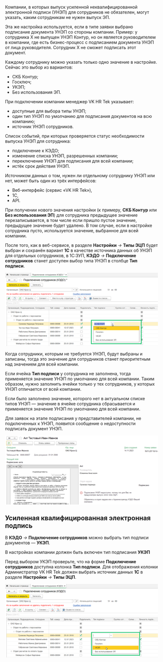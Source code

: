 Компании, в которых выпуск усиленной неквалифицированной электронной подписи (УНЭП) для сотрудников не обязателен, могут указать, каким сотрудникам не нужен выпуск ЭП.

<warn>

Эта же настройка используется, если в типе заявки выбрано подписание документа УНЭП со стороны компании. Пример: у сотрудника Х не выпущен УНЭП Контур, но он является  руководителем в компании, где есть бизнес-процесс с подписанием документа УНЭП от лица руководителя. Сотрудник Х не сможет подписать этот документ.

</warn>

Каждому сотруднику можно указать только одно значение в настройке. Сейчас это выбор из вариантов:

- СКБ Контур;
- Госключ;
- УКЭП;
- Без использования ЭП.

При подключении компании менеджер VK HR Tek указывает: 

- доступные для выбора типы УНЭП;
- один тип УНЭП по умолчанию для подписания документов на всю компанию;
- источник УНЭП сотрудников.

Список событий, при которых проверяется статус необходимости выпуска УНЭП для сотрудника:

- подключение к КЭДО;
- изменение списка УНЭП, разрешенных компании;
- переключение УНЭП для подписания для всей компании;
- истёк срок действия УНЭП.

Источником данных о том, нужен ли отдельному сотруднику УНЭП или нет, может быть один из трёх интерфейсов:

- Веб-интерфейс (сервис «VK HR Tek»),
- 1С,
- API.

При получении нового значения настройки (к примеру, **СКБ Контур** или **Без использования ЭП**) для сотрудника предыдущее значение перезаписывается, в том числе если пришло пустое значение, предыдущее значение будет удалено. В том случае, если в настройке сотрудника пусто, используется значение, выбранное для всей компании.

После того, как в веб-сервисе, в разделе **Настройки** *→* **Типы ЭЦП** будет выбран и сохранён вариант **1С** в качестве источника данных об УНЭП для отдельных сотрудников, в 1С:ЗУП, **КЭДО** *→* **Подключение сотрудников**  станет доступен выбор типа УНЭП в столбце **Тип подписи**.

![](./assets/type_sign.png)

Когда сотрудники, которым не требуется УНЭП, будут выбраны и записаны, тогда это значение для сотрудников станет приоритетным над значением для всей компании.

Если ячейка **Тип подписи** у сотрудника не заполнена, тогда применяется значение УНЭП по умолчанию для всей компании. Таким образом, нужно заполнить ячейки только у тех сотрудников, у которых УНЭП отличается от всей компании.

Если было заполнено значение, которого нет в актуальном списке типов УНЭП — значение в ячейке сотрудника сбрасывается и применяется значение УНЭП по умолчанию для всей компании.

Для заявок на этапе подписания у представителей компании, не подключенных к УНЭП, появится сообщение о недоступности подписать документ УНЭП.

![](./assets/file.oikICi.png)


## Усиленная квалифицированная электронная подпись

В **КЭДО** *→* **Подключение сотрудников** можно выбрать тип подписи документов — **УКЭП**.

<warn>

 В настройках компании должен быть включен тип подписания **УКЭП**

 </warn>

Перед выбором УКЭП проверьте, что на форме **Подключение сотрудников** доступна колонка **Тип подписи**. Для отображения колонки Администратор VK HR Tek должен выбрать источник данных **1С** в разделе **Настройки** *→* **Типы ЭЦП**.

![](./assets/ukep.png)
